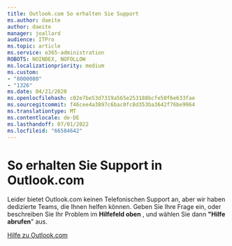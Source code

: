 ```yaml
---
title: Outlook.com So erhalten Sie Support
ms.author: daeite
author: daeite
manager: joallard
audience: ITPro
ms.topic: article
ms.service: o365-administration
ROBOTS: NOINDEX, NOFOLLOW
ms.localizationpriority: medium
ms.custom:
- "8000080"
- "1326"
ms.date: 04/21/2020
ms.openlocfilehash: c02e7be53d7319a565e253188bcfe50f6e633fae
ms.sourcegitcommit: f46cee4a3897c6bac0fc8d353ba3642f76be9964
ms.translationtype: MT
ms.contentlocale: de-DE
ms.lasthandoff: 07/01/2022
ms.locfileid: "66584642"
---
```

# <a name="how-to-get-support-in-outlookcom"></a>So erhalten Sie Support in Outlook.com

Leider bietet Outlook.com keinen Telefonischen Support an, aber wir haben dedizierte Teams, die Ihnen helfen können.
Geben Sie Ihre Frage ein, oder beschreiben Sie Ihr Problem im **Hilfefeld oben** , und wählen Sie dann **"Hilfe abrufen**" aus.

[Hilfe zu Outlook.com](https://support.microsoft.com/office/get-help-with-outlook-com-40676ad0-c831-45ac-a023-5be633be798d)

